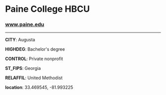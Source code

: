 # Paine College HBCU
### www.paine.edu
---
**CITY**: Augusta

**HIGHDEG**: Bachelor's degree

**CONTROL**: Private nonprofit

**ST_FIPS**: Georgia

**RELAFFIL**: United Methodist

**location**: 33.469545, -81.993225